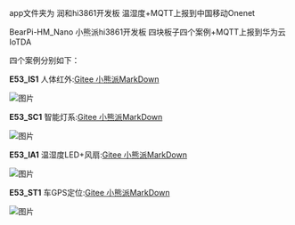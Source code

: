app文件夹为 润和hi3861开发板 温湿度+MQTT上报到中国移动Onenet

BearPi-HM_Nano 小熊派hi3861开发板 四块板子四个案例+MQTT上报到华为云IoTDA

四个案例分别如下：

**E53_IS1** 人体红外:[Gitee 小熊派MarkDown](https://gitee.com/bearpi/bearpi-hm_nano/blob/master/applications/BearPi/BearPi-HM_Nano/sample/D11_iot_cloud_oc_infrared/README.md)

![图片](https://raw.fastgit.org/Hny0305Lin/Haohanyh-HAMOS-ProjectX/master/HaohanyhHAMOSProjectX%20Resource/E53_IS1%E5%AE%89%E8%A3%85.png)

**E53_SC1** 智能灯系:[Gitee 小熊派MarkDown](https://gitee.com/bearpi/bearpi-hm_nano/blob/master/applications/BearPi/BearPi-HM_Nano/sample/D9_iot_cloud_oc_light/README.md)

![图片](https://raw.fastgit.org/Hny0305Lin/Haohanyh-HAMOS-ProjectX/master/HaohanyhHAMOSProjectX%20Resource/E53_SC1%E5%AE%89%E8%A3%85.png)

**E53_IA1** 温湿度LED+风扇:[Gitee 小熊派MarkDown](https://gitee.com/bearpi/bearpi-hm_nano/blob/master/applications/BearPi/BearPi-HM_Nano/sample/D12_iot_cloud_oc_agriculture/README.md)

![图片](https://raw.githubusercontents.com/Hny0305Lin/Haohanyh-HAMOS-ProjectX/master/HaohanyhHAMOSProjectX%20Resource/E53_IA1%E5%AE%89%E8%A3%85.png)

**E53_ST1** 车GPS定位:[Gitee 小熊派MarkDown](https://gitee.com/bearpi/bearpi-hm_nano/blob/master/applications/BearPi/BearPi-HM_Nano/sample/D13_iot_cloud_oc_gps/README.md)

![图片](https://raw.fastgit.org/Hny0305Lin/Haohanyh-HAMOS-ProjectX/master/HaohanyhHAMOSProjectX%20Resource/E53_ST1%E5%AE%89%E8%A3%85.png)

